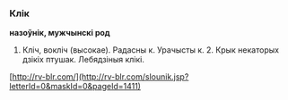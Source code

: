### Клік
**назоўнік, мужчынскі род**

1. Кліч, вокліч (высокае). Радасны к. Урачысты к. 2. Крык некаторых дзікіх птушак. Лебядзіныя клікі.

<a rel="author">[http://rv-blr.com/](http://rv-blr.com/slounik.jsp?letterId=0&maskId=0&pageId=1411)</a>
